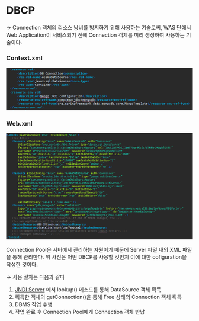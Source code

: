 # DBCP

→  Connection 객체의 리소스 낭비를 방지하기 위해 사용하는 기술로써,  WAS 단에서 Web Application이 서비스되기 전에  Connection 객체를 미리 생성하여 사용하는 기술이다.

### Context.xml

![DBCP%206f5b4c4fd6b94b9e92a549e2e3fc87a4/Untitled%201.png](./img/dbcp1.png)

### Web.xml

![DBCP%206f5b4c4fd6b94b9e92a549e2e3fc87a4/Untitled%201.png](./img/dbcp2.png)

Connection Pool은 서버에서 관리하는 자원이기 때문에 Server 파일 내의 XML 파일을 통해 관리한다. 위 사진은 어떤 DBCP를 사용할 것인지 이에 대한 cofiguration을 작성한 것이다.

→ 사용 절차는 다음과 같다

1.  [JNDI Server](https://velog.io/@ette9844/JNDI-JNDI%EC%97%90-%EB%8C%80%ED%95%98%EC%97%AC) 에서 lookup() 메소드를 통해 DataSource 객체 획득
2. 획득한 객체의 getConnection()을 통해 Free 상태의 Connection 객체 획득
3. DBMS 작업 수행
4. 작업 완료 후 Connection Pool에게 Connection 객체 반납
